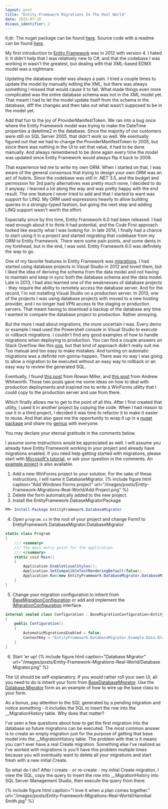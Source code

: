 ```yaml
---
layout: post
title: "Entity Framework Migrations In The Real World"
date: 2015-07-26
disqus_identifier: 2
---
```

tl;dr: The nuget package can be found [here](http://www.nuget.org/packages/EntityFramework.DatabaseMigrator/). Source code with a readme can be found [here](https://github.com/TheOtherTimDuncan/EntityFramework.DatabaseMigrator).

My first introduction to [Entity Framework](http://www.asp.net/entity-framework) was in 2012 with version 4. I hated it. It didn't help that I was relatively new to C#, and that the codebase I was working in wasn't the greatest, but dealing with that XML-based EDMX model was a nightmare.

Updating the database model was always a pain. I tried a couple times to update the model by manually editing the XML, but there was always something I missed that would cause it to fail. What made things even more complicated was the entire database schema was not in the XML model yet. That meant I had to let the model update itself from the schema in the database, diff the changes and then take out what wasn't supposed to be in the model yet.

Add that fun to the joy of ProviderManifestToken. We ran into a bug once where the Entity Framework model was trying to make the DateTime properties a datetime2 in the database. Since the majority of our customers were still on SQL Server 2005, that didn't work so well. We eventually figured out that we had to change the ProviderManifestToken to 2005, but since there was nothing in the UI to set that value, it had to be done manually. And always remembered to be done again every time the model was updated since Entity Framework would always flip it back to 2008.

That experience led me to write my own ORM. When I started on that, I was aware of the general consensus that trying to design your own ORM was an act of hubris. Since the codebase was still in .NET 3.5, and the budget and permission for 3rd party alternatives was pretty much none, I decided to do it anyway. I learned a lot along the way and was pretty happy with the end result. The one feature I never tried to add and that I started to want was support for LINQ. My ORM used expressions heavily to allow building queries in a strongly-typed fashion, but going the next step and adding LINQ support wasn't worth the effort.  

Especially since by this time, Entity Framework 6.0 had been released. I had read enough about it to think it had potential, and the Code First approach looked like exactly what I was looking for. In late 2014, I finally had a chance to start using it in a project and started migrating that codebase from my ORM to Entity Framework. There were some pain points, and some dents in my forehead, but in the end, I was sold. Entity Framework 6.0 was definitely the way to go.
 
One of my favorite features in Entity Framework was [migrations](https://msdn.microsoft.com/en-us/data/jj591621.aspx). I had started using database projects in Visual Studio in 2012 and loved them, but I liked the idea of deriving the schema from the data model and not having to maintain and keep in sync both the database schema and the data model. Late in 2013, I had also learned one of the weaknesses of database projects - they require the ability to remotely access the database server. And for the record, I'm not installing Visual Studio on a production server. In 2013, one of the projects I was using database projects with moved to a new hosting provider, and I no longer had VPN access to the staging or production servers. That meant having to download a backup of the database any time I wanted to compare the database project to production. Rather annoying.
 
But the more I read about migrations, the more uncertain I was. Every demo or example I read used the Powershell console in Visual Studio to execute or rollback migrations. I couldn't find any good examples of how to handle migrations when deploying to production. You can find a couple answers on Stack Overflow like this [one](http://stackoverflow.com/questions/26384290/entity-framework-migrations-i-dont-have-access-to-production-sql-server), but that kind of approach didn't really suit me. Too manual and too easy to make mistakes. And turning on automatic migrations was a definite not-gonna-happen. There was no way I was going to allow a migration to be executed without an easy way to rollback or an easy way to review the generated SQL.
 
Eventually, I found [this post](http://romiller.com/2012/02/09/running-scripting-migrations-from-code/) from Rowan Miller, and [this post](http://whiteknight.github.io/2013/01/26/efcodeonlymigrations.html) from Andrew Whitworth. Those two posts gave me some ideas on how to deal with production deployments and inspired me to write a WinForms utility that I could copy to the production server and use from there.
 
Which finally allows me to get to the point of all this. After I first created that utility, I used it in another project by copying the code. When I had reason to use it in a third project, I decided it was time to refactor it to make it easier to reuse. And that also gave me the opportunity to wrap it up in a [nuget package](http://www.nuget.org/packages/EntityFramework.DatabaseMigrator/) and share my [genius](https://github.com/TheOtherTimDuncan/EntityFramework.DatabaseMigrator) with everyone.
 
 You may declare your eternal gratitude in the comments below.
 
I assume some instructions would be appreciated as well. I will assume you already have Entity Framework working in your project and already have migrations enabled. If you need help getting started with migrations, please start with [Microsoft's tutorial](https://msdn.microsoft.com/en-us/data/jj591621.aspx), or ask your question in the comments. An [example project](https://github.com/TheOtherTimDuncan/EntityFramework.DatabaseMigrator/tree/master/EntityFramework.DatabaseMigrator.Example) is also available.
 
1. Add a new WinForms project to your solution. For the sake of these instructions, I will name it DatabaseMigrator.
{% include figure.html caption="Add Windows Forms project" url="/images/posts/Entity-Framework-Migrations-Real-World/Add Project.png" %}
2. Delete the form automatically added to the new project.
3. Install the EntityFramework.DabaseMigratorPackage

```powershell
PM> Install-Package EntityFramework.DatabaseMigrator
```

4. Open `program.cs` in the root of your project and change Form1 to EntityFramework.DatabaseMigrator.DatabaseMigrator

```csharp
static class Program
{
    /// <summary>
    /// The main entry point for the application.
    /// </summary>
    static void Main()
    {
        Application.EnableVisualStyles();
        Application.SetCompatibleTextRenderingDefault(false);
        Application.Run(new EntityFramework.DatabaseMigrator.DatabaseMigrator());
    }
}
```

5. Change your migration configuration to inherit from [BaseMigrationConfiguration](https://github.com/TheOtherTimDuncan/EntityFramework.DatabaseMigrator/blob/master/EntityFramework.DatabaseMigrator/Migrations/BaseMigrationConfiguration.cs) or add and implement the [IMigrationConfiguration](https://github.com/TheOtherTimDuncan/EntityFramework.DatabaseMigrator/blob/master/EntityFramework.DatabaseMigrator/Migrations/IMigrationConfiguration.cs) interface.

```csharp
internal sealed class Configuration : BaseMigrationConfiguration<EntityFramework.DatabaseMigrator.Example.Data.BlogContext>
{
    public Configuration()
    {
        AutomaticMigrationsEnabled = false;
        ContextKey = "EntityFramework.DatabaseMigrator.Example.Data.BlogContext";
    }
}
```

6. Start 'er up!
{% include figure.html caption="Database Migrator" url="/images/posts/Entity-Framework-Migrations-Real-World/Database Migrator.png" %}

The UI should be self-explanatory. If you would rather roll your own UI, all you need to do is inherit your form from [BaseDatabaseMigrator](https://github.com/TheOtherTimDuncan/EntityFramework.DatabaseMigrator/blob/master/EntityFramework.DatabaseMigrator/BaseDatabaseMigrator.cs). Use the [Database Migrator](https://github.com/TheOtherTimDuncan/EntityFramework.DatabaseMigrator/blob/master/EntityFramework.DatabaseMigrator/DatabaseMigrator.cs) form as an example of how to wire up the base class to your form.

As a bonus, pay attention to the SQL generated by a pending migration and notice something - it includes the SQL to insert the row into the __MigrationHistory table. Why does that matter? 

I've seen a few questions about how to get the first migration into the database so future migrations can be executed. The most common answer is to create an empty migration just for the purpose of getting that base model into the __MigrationHistory table. The problem with that is it means you can't ever have a real Create migration. Something else I've realized as I've worked with migrations is you'll have this problem multiple times because you will eventually want to delete all your migrations and start fresh with a new initial Create.

So what do I do? After I create - or re-create - my initial Create migration, I view the SQL, copy the query to insert the row into __MigrationHistory into SQL Server Management Studio, then execute the query from there.

<!-- Thanks to http://ateamresource.com/gallery.php?action=view_image&id=107 -->
{% include figure.html caption="I love it when a plan comes together." url="/images/posts/Entity-Framework-Migrations-Real-World/Hannibal Smith.jpg" %}
